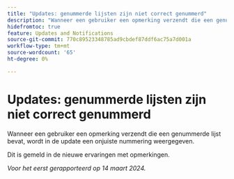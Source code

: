 ```yaml
---
title: "Updates: genummerde lijsten zijn niet correct genummerd"
description: "Wanneer een gebruiker een opmerking verzendt die een genummerde lijst bevat, wordt in de update een onjuiste nummering weergegeven."
hidefromtoc: true
feature: Updates and Notifications
source-git-commit: 770c89523348785ad9cbdef87ddf6ac75a7d001a
workflow-type: tm+mt
source-wordcount: '65'
ht-degree: 0%

---
```



# Updates: genummerde lijsten zijn niet correct genummerd

Wanneer een gebruiker een opmerking verzendt die een genummerde lijst bevat, wordt in de update een onjuiste nummering weergegeven.

Dit is gemeld in de nieuwe ervaringen met opmerkingen.

_Voor het eerst gerapporteerd op 14 maart 2024._

